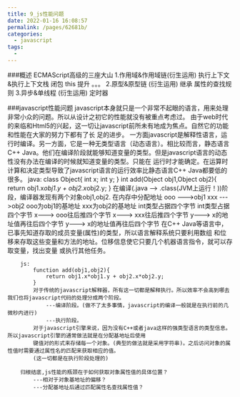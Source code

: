 ```yaml
---
title: 9_js性能问题
date: 2022-01-16 16:08:57
permalink: /pages/62681b/
categories:
  - javascript
tags:
  - 
---
```


###概述
	ECMAScript高级的三座大山
		1.作用域&作用域链(衍生运用)
			执行上下文&执行上下文栈
				闭包
				this
				提升
				。。。
		2.原型&原型链	(衍生运用)
				继承
				属性的查找规则
		3.异步&单线程	(衍生运用)
				定时器

###javascript性能问题
		javascript本身就只是一个非常不起眼的语言，用来处理非常小众的问题。所以从设计之初它的性能就没有被重点考虑过。
	由于web时代的来临和Html5的兴起，这一切让javascript前所未有地成为焦点。自然它的功能和性能在大家的努力下都有了长
	足的进步。
		一方面javascript是解释性语言，运行时编译。另一方面，它是一种无类型语言（动态语言）。相比较而言，静态语言C++ 
	Java。他们在编译阶段就能够知道变量的类型。但是javascript语言的动态性没有办法在编译的时候就知道变量的类型。只能在
	运行时才能确定。在运算时计算和决定类型导致了javascript语言的运行效率比静态语言C++ Java都要低的很多。
		java:
			class Object{
				int x;
				int y;
			}
			int add(Object obj1,Object obj2){
				return obj1.x*obj1.y + obj2.x*obj2.y;
			}
			在编译(.java --> .class(JVM上运行！))阶段，编译器发现有两个对象obj1,obj2.
			在内存中分配地址
						ooo --->obj1					xxx --->obj2
						ooo为obj1的基地址				xxx为obj2的基地址
						int类型占据四个字节				int类型占据四个字节
						x---> ooo往后推四个字节			x---> xxx往后推四个字节
						y---> x的地址值再往后四个字节		y---> x的地址值再往后四个字节
			在C++ Java等语言中，已事先知道存取的成员变量(属性)的类型，所以语言解释系统只要利用数组
			和位移来存取这些变量和方法的地址。位移信息使它只要几个机器语言指令，就可以存取变量，找出变量
			或执行其他任务。
		
		js:
			function add(obj1,obj2){
				return obj1.x*obj1.y + obj2.x*obj2.y;
			}
			对于传统的javascript解释器，所有这一切都是解释执行。所以效率不会高到哪去我们也将javascript代码的处理分成两个阶段。
				---编译阶段。(做不了太多事情，javascript的编译一般就是在执行前的几微秒内进行)
				---执行阶段。
			对于javascript引擎来说，因为没有C++或者java这样的强类型语言的类型信息。所以javascript引擎的通常做法就是在分配基地址后使用
			键值对的形式来存储每一个对象。(典型的做法就是采用字符串)。之后访问对象的属性值时需要通过属性名的匹配来获取相应的值。
			(这一切都是在执行阶段处理的)
		
		归根结底,js性能的瓶颈在于如何获取对象属性值的具体位置？
			---相对于对象基地址的偏移？
			---分配基地址后通过匹配属性名查找属性值？

